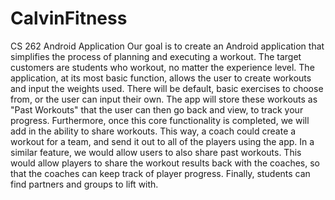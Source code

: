 # CalvinFitness
CS 262 Android Application
  Our goal is to create an Android application that simplifies the process of planning and executing a workout. 
The target customers are students who workout, no matter the experience level. The application, at its most basic function,
allows the user to create workouts and input the weights used. There will be default, basic exercises to choose from, or the
user can input their own. The app will store these workouts as "Past Workouts" that the user can then go back and view, to
track your progress.
  Furthermore, once this core functionality is completed, we will add in the ability to share workouts. This way, a coach
could create a workout for a team, and send it out to all of the players using the app. In a similar feature, we would allow
users to also share past workouts. This would allow players to share the workout results back with the coaches, so that the
coaches can keep track of player progress. Finally, students can find partners and groups to lift with.
